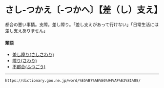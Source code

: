 # さし‐つかえ〔‐つかへ〕【差（し）支え】

都合の悪い事情。支障。差し障り。「差し支えがあって行けない」「日常生活には差し支えありません」

#### 類語

-   [差し障り(さしさわり)](https://dictionary.goo.ne.jp/word/%E5%B7%AE%E9%9A%9C%E3%82%8A/#jn-87763)
-   [障り(さわり)](https://dictionary.goo.ne.jp/word/%E9%9A%9C%E3%82%8A_%28%E3%81%95%E3%82%8F%E3%82%8A%29/#jn-90013)
-   [不都合(ふつごう)](https://dictionary.goo.ne.jp/word/%E4%B8%8D%E9%83%BD%E5%90%88/#jn-193531)

---
`https://dictionary.goo.ne.jp/word/%E5%B7%AE%E6%94%AF%E3%81%88/`